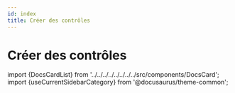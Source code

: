 ```yaml
---
id: index
title: Créer des contrôles
---
```


# Créer des contrôles

import {DocsCardList} from '../../../../../../../../src/components/DocsCard';
import {useCurrentSidebarCategory} from '@docusaurus/theme-common';

<DocsCardList list={useCurrentSidebarCategory().items} />